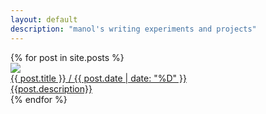 ```yaml
---
layout: default
description: "manol's writing experiments and projects"
---
```

<div class="post-list">
{% for post in site.posts %}
  <div class="card-post">
    <a href="{{ post.url }}">
        <img src='assets/images/{{post.image}}'>
        <div class='footer-card'>
          <div class="title-date">
          <span class='title'>
              {{ post.title }}
          </span> 
          / 
          <time class="time" datetime="{{ post.date | date: "%Y-%m-%d" }}">
          {{ post.date | date: "%D" }}
          </time>
        </div>
        <div class='description'>
        {{post.description}}
        </div>
        </div>
    </a>
  </div>
{% endfor %}
</div>